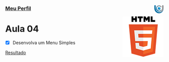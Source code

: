 ### [Meu Perfil](http://phstefen.github.io/) <img align="right" src="../../img/unicesumar.png" width="30"/>

<img align="right" src="../../img/html.png" width="130"/>

# Aula 04

- [X] Desenvolva um Menu Simples

[Resultado](https://github.com/phStefen/aulas-html-css/blob/master/unicesumar/aula-05/index.html)